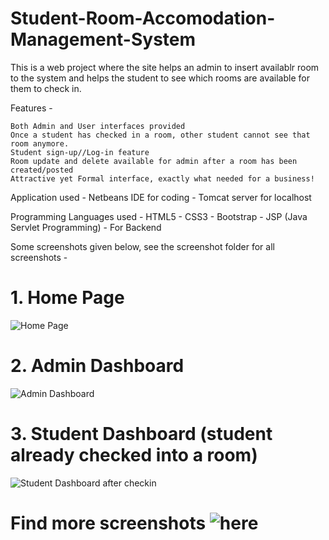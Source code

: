 # Student-Room-Accomodation-Management-System
This is a web project where the site helps an admin to insert availablr room to the system and helps the student to see which rooms are available for them to check in.

Features - 

    Both Admin and User interfaces provided
    Once a student has checked in a room, other student cannot see that room anymore.
    Student sign-up//Log-in feature
    Room update and delete available for admin after a room has been created/posted
    Attractive yet Formal interface, exactly what needed for a business!

Application used - Netbeans IDE for coding
                 - Tomcat server for localhost
                 
Programming Languages used - HTML5
                           - CSS3
                           - Bootstrap
                           - JSP (Java Servlet Programming) - For Backend


Some screenshots given below, see the screenshot folder for all screenshots -

# 1. Home Page

![Home Page](https://user-images.githubusercontent.com/45221397/122589059-6fcb0e80-d07d-11eb-8360-6195c55daef2.PNG)

# 2. Admin Dashboard

![Admin Dashboard](https://user-images.githubusercontent.com/45221397/122589004-5d50d500-d07d-11eb-9d04-0e6cef4f3fee.PNG)

# 3. Student Dashboard (student already checked into a room)

![Student Dashboard after checkin](https://user-images.githubusercontent.com/45221397/122589043-6b9ef100-d07d-11eb-893d-fac03b4d63ec.PNG)

# Find more screenshots ![here](https://github.com/SayanBan/Student-Room-Accomodation-Management-System/tree/main/Screenshots)
